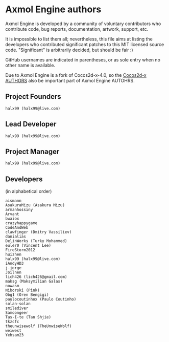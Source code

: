 # Axmol Engine authors

Axmol Engine is developed by a community of voluntary contributors who
contribute code, bug reports, documentation, artwork, support, etc.

It is impossible to list them all; nevertheless, this file aims at listing
the developers who contributed significant patches to this MIT licensed
source code. "Significant" is arbitrarily decided, but should be fair :)

GitHub usernames are indicated in parentheses, or as sole entry when no other
name is available.

Due to Axmol Engine is a fork of Cocos2d-x-4.0, so the [Cocos2d-x AUTHORS](https://github.com/cocos2d/cocos2d-x/blob/v4/AUTHORS) also be important part of Axmol Engine AUTOHRS.

## Project Founders

    halx99 (halx99@live.com)

## Lead Developer

    halx99 (halx99@live.com)

## Project Manager

    halx99 (halx99@live.com)

## Developers

(in alphabetical order)

    aismann
    AsakuraMizu (Asakura Mizu)
    armanhossiny
    Arvant
    bwaiox
    crazyhappygame
    CodeAndWeb
    clawfinger (Dmitry Vassiliev)
    danialias
    DelinWorks (Turky Mohammed)
    euler0 (Vincent Lee)
    FireStorm2012
    huizhen
    halx99 (halx99@live.com)
    iAndyHD3
    j-jorge
    Joilnen
    lich426 (lich426@gmail.com)
    maksg (Maksymilian Galas)
    nowasm
    Niborski (Pink)
    Obg1 (Oren Bengigi)
    paulocoutinhox (Paulo Coutinho)
    solan-solan
    smilediver
    Samoongeer
    Tas-I-te (Tan Shjie)
    tkzcfc
    theunwisewolf (TheUnwiseWolf)
    weiwest
    Yehsam23
